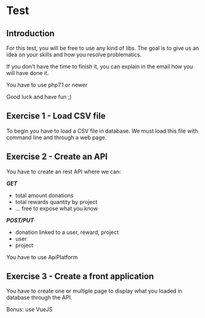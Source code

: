 # Test
## Introduction
For this test, you will be free to use any kind of libs. The goal is to give us an idea on your skills and how you resolve problematics.

If you don't have the time to finish it, you can explain in the email how you will have done it.

You have to use php7.1 or newer

Good luck and have fun ;)

## Exercise 1 - Load CSV file
To begin you have to load a CSV file in database.
We must load this file with command line and through a web page.

## Exercise 2 - Create an API
You have to create an rest API where we can:

***GET***
* total amount donations
* total rewards quantity by project
* ... free to expose what you know

***POST/PUT***
* donation linked to a user, reward, project
* user
* project

You have to use ApiPlatform

## Exercise 3 - Create a front application
You have to create one or multiple page to display what you loaded in database through the API.

Bonus: use VueJS
